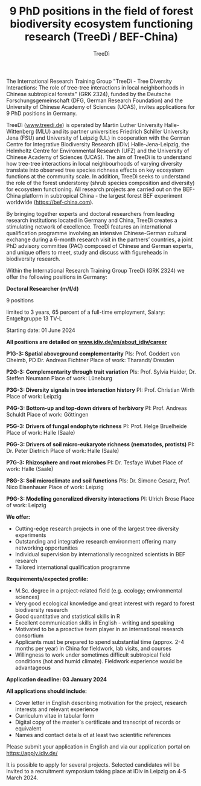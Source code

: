 ﻿---
layout: post
title: "9 PhD positions in the field of forest biodiversity ecosystem functioning research (TreeDì / BEF-China)"
author: TreeDì
categories: [ news ]
image: assets/projects/job2.png
tags: featured
---

The International Research Training Group "</strong></strong>TreeDì - Tree Diversity Interactions: The role of tree-tree interactions in local neighborhoods in Chinese subtropical forests" (GRK 2324)</strong></strong>, funded by the Deutsche Forschungsgemeinschaft (DFG, German Research Foundation) and the University of Chinese Academy of Sciences (UCAS), invites applications for 9 PhD positions in Germany.

TreeDì (www.treedi.de) is operated by Martin Luther University Halle-Wittenberg (MLU) and its partner universities Friedrich Schiller University Jena (FSU) and University of Leipzig (UL) in cooperation with the German Centre for Integrative Biodiversity Research (iDiv) Halle-Jena-Leipzig, the Helmholtz Centre for Environmental Research (UFZ) and the University of Chinese Academy of Sciences (UCAS). The aim of TreeDì is to understand how tree-tree interactions in local neighbourhoods of varying diversity translate into observed tree species richness effects on key ecosystem functions at the community scale. In addition, TreeDì seeks to understand the role of the forest understorey (shrub species composition and diversity) for ecosystem functioning. All research projects are carried out on the BEF-China platform in subtropical China - the largest forest BEF experiment worldwide (https://bef-china.com).

By bringing together experts and doctoral researchers from leading research institutions located in Germany and China, TreeDì creates a stimulating network of excellence. TreeDì features an international qualification programme involving an intensive Chinese-German cultural exchange during a 6-month research visit in the partners’ countries, a joint PhD advisory committee (PAC) composed of Chinese and German experts, and unique offers to meet, study and discuss with figureheads in biodiversity research.

Within the International Research Training Group TreeDì (GRK 2324) we offer the following positions in Germany:

<strong><strong>Doctoral Researcher (m/f/d)</strong></strong>

9 positions

limited to 3 years, 65 percent of a full-time employment, Salary: Entgeltgruppe 13 TV-L

Starting date: 01 June 2024

<strong><strong>All positions are detailed on www.idiv.de/en/about_idiv/career</strong></strong>

<strong><strong>P1G-3: Spatial aboveground complementarity</strong></strong>
PIs: Prof. Goddert von Oheimb, PD Dr. Andreas Fichtner
Place of work: Tharandt/ Dresden

<strong><strong>P2G-3: Complementarity through trait variation</strong></strong>
PIs: Prof. Sylvia Haider, Dr. Steffen Neumann
Place of work: Lüneburg

<strong><strong>P3G-3: Diversity signals in tree interaction history</strong></strong>
PI: Prof. Christian Wirth
Place of work: Leipzig

<strong><strong>P4G-3: Bottom-up and top-down drivers of herbivory</strong></strong>
PI: Prof. Andreas Schuldt
Place of work: Göttingen

<strong><strong>P5G-3: Drivers of fungal endophyte richness</strong></strong>
PI: Prof. Helge Bruelheide
Place of work: Halle (Saale)

<strong><strong>P6G-3: Drivers of soil micro-eukaryote richness (nematodes, protists)</strong></strong>
PI: Dr. Peter Dietrich
Place of work: Halle (Saale)

<strong><strong>P7G-3: Rhizosphere and root microbes</strong></strong>
PI: Dr. Tesfaye Wubet
Place of work: Halle (Saale)

<strong><strong>P8G-3: Soil microclimate and soil functions</strong></strong>
PIs: Dr. Simone Cesarz, Prof. Nico Eisenhauer
Place of work: Leipzig

<strong><strong>P9G-3: Modelling generalized diversity interactions</strong></strong>
PI: Ulrich Brose
Place of work: Leipzig

<strong><strong>We offer:</strong></strong>

* Cutting-edge research projects in one of the largest tree diversity experiments
* Outstanding and integrative research environment offering many networking opportunities
* Individual supervision by internationally recognized scientists in BEF research
* Tailored international qualification programme

<strong><strong>Requirements/expected profile:</strong></strong>
* M.Sc. degree in a project-related field (e.g. ecology; environmental sciences)
* Very good ecological knowledge and great interest with regard to forest biodiversity research
* Good quantitative and statistical skills in R 
* Excellent communication skills in English - writing and speaking
* Motivated to be a proactive team player in an international research consortium
* Applicants must be prepared to spend substantial time (approx. 2-4 months per year) in China for fieldwork, lab visits, and courses
* Willingness to work under sometimes difficult subtropical field conditions (hot and humid climate). Fieldwork experience would be advantageous

<strong><strong>Application deadline: 03 January 2024</strong></strong>

<strong><strong>All applications should include: </strong></strong>
* Cover letter in English describing motivation for the project, research interests and relevant experience
* Curriculum vitae in tabular form
* Digital copy of the master`s certificate and transcript of records or equivalent
* Names and contact details of at least two scientific references

Please submit your application in English and via our application portal on https://apply.idiv.de/

It is possible to apply for several projects. Selected candidates will be invited to a recruitment symposium taking place at iDiv in Leipzig on 4-5 March 2024. 
